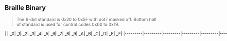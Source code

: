 ## Braille Binary

> The 6-dot standard is 0x20 to 0x5F with dot7 masked off.
> Bottom half of standard is used for control codes 0x00 to 0x19.

<nobr>
|         |       _0|       _1|       _2|       _3|       _4|       _5|       _6|       _7|       _8|       _9|       _A|       _B|       _C|       _D|       _E|       _F|
|---------|---------|---------|---------|---------|---------|---------|---------|---------|---------|---------|---------|---------|---------|---------|---------|---------|
|       0_| ⡀ NUL   | ⡮ SOH   | ⡐ STX   | ⡼ ETX   | ⡫ EOT   | ⡩ ENQ   | ⡯ ACK   | ⡄ BEL   | ⡷  BS   | ⡾ TAB   | ⡡  LF   | ⡬  VT   | ⡠  FF   | ⡤  CR   | ⡨  SO   | ⡌  SI   |
|       1_| ⡴ DLE   | ⡂ DC1   | ⡆ DC2   | ⡒ DC3   | ⡲ DC4   | ⡢ NAK   | ⡖ SYN   | ⡶ ETB   | ⡦ CAN   | ⡔  EM   | ⡱ SUB   | ⡰ ESC   | ⡣  FS   | ⡿  GS   | ⡜  RS   | ⡹  US   |
|       2_| ⠀ SPC   | ⠮   !   | ⠐   "   | ⠼   #   | ⠫   $   | ⠩   %   | ⠯   &   | ⠄   '   | ⠷   (   | ⠾   )   | ⠡   *   | ⠬   +   | ⠠   ,   | ⠤   -   | ⠨   .   | ⠌   /   |
|       3_| ⠴   0   | ⠂   1   | ⠆   2   | ⠒   3   | ⠲   4   | ⠢   5   | ⠖   6   | ⠶   7   | ⠦   8   | ⠔   9   | ⠱   :   | ⠰   ;   | ⠣   <   | ⠿   =   | ⠜   >   | ⠹   ?   |
|       4_| ⠈   @   | ⡁   A   | ⡃   B   | ⡉   C   | ⡙   D   | ⡑   E   | ⡋   F   | ⡛   G   | ⡓   H   | ⡊   I   | ⡚   J   | ⡅   K   | ⡇   L   | ⡍   M   | ⡝   N   | ⡕   O   |
|       5_| ⡏   P   | ⡟   Q   | ⡗   R   | ⡎   S   | ⡞   T   | ⡥   U   | ⡧   V   | ⡺   W   | ⡭   X   | ⡽   Y   | ⡵   Z   | ⠪   [   | ⠳   \   | ⠻   ]   | ⠘   ^   | ⠸   _   |
|       6_| ⡈   `   | ⠁   a   | ⠃   b   | ⠉   c   | ⠙   d   | ⠑   e   | ⠋   f   | ⠛   g   | ⠓   h   | ⠊   i   | ⠚   j   | ⠅   k   | ⠇   l   | ⠍   m   | ⠝   n   | ⠕   o   |
|       7_| ⠏   p   | ⠟   q   | ⠗   r   | ⠎   s   | ⠞   t   | ⠥   u   | ⠧   v   | ⠺   w   | ⠭   x   | ⠽   y   | ⠵   z   | ⡪   {   | ⡳  \|   | ⡻   }   | ⡘   ~   | ⡸ DEL   |
|       8_| ⣀ UNK   | ⣮ UNK   | ⣐ UNK   | ⣼ UNK   | ⣫ UNK   | ⣩ UNK   | ⣯ UNK   | ⣄ UNK   | ⣷ UNK   | ⣾ UNK   | ⣡ UNK   | ⣬ UNK   | ⣠ UNK   | ⣤ UNK   | ⣨ UNK   | ⣌ UNK   |
|       9_| ⣴ UNK   | ⣂ UNK   | ⣆ UNK   | ⣒ UNK   | ⣲ UNK   | ⣢ UNK   | ⣖ UNK   | ⣶ UNK   | ⣦ UNK   | ⣔ UNK   | ⣱ UNK   | ⣰ UNK   | ⣣ UNK   | ⣿ UNK   | ⣜ UNK   | ⣹ UNK   |
|       A_| ⢀ UNK   | ⢮   ¡   | ⢐   ¢   | ⢼   £   | ⢫   ¤   | ⢩   ¥   | ⢯   ¦   | ⢄   §   | ⢷   ¨   | ⢾   ©   | ⢡   ª   | ⢬   «   | ⢠   ¬   | ⢤   ­   | ⢨   ®   | ⢌   ¯   |
|       B_| ⢴   °   | ⢂   ±   | ⢆   ²   | ⢒   ³   | ⢲   ´   | ⢢   µ   | ⢖   ¶   | ⢶   ·   | ⢦   ¸   | ⢔   ¹   | ⢱   º   | ⢰   »   | ⢣   ¼   | ⢿   ½   | ⢜   ¾   | ⢹   ¿   |
|       C_| ⢈   À   | ⣁   Á   | ⣃   Â   | ⣉   Ã   | ⣙   Ä   | ⣑   Å   | ⣋   Æ   | ⣛   Ç   | ⣓   È   | ⣊   É   | ⣚   Ê   | ⣅   Ë   | ⣇   Ì   | ⣍   Í   | ⣝   Î   | ⣕   Ï   |
|       D_| ⣏   Ð   | ⣟   Ñ   | ⣗   Ò   | ⣎   Ó   | ⣞   Ô   | ⣥   Õ   | ⣧   Ö   | ⣺   ×   | ⣭   Ø   | ⣽   Ù   | ⣵   Ú   | ⢪   Û   | ⢳   Ü   | ⢻   Ý   | ⢘   Þ   | ⢸   ß   |
|       E_| ⣈   à   | ⢁   á   | ⢃   â   | ⢉   ã   | ⢙   ä   | ⢑   å   | ⢋   æ   | ⢛   ç   | ⢓   è   | ⢊   é   | ⢚   ê   | ⢅   ë   | ⢇   ì   | ⢍   í   | ⢝   î   | ⢕   ï   |
|       F_| ⢏   ð   | ⢟   ñ   | ⢗   ò   | ⢎   ó   | ⢞   ô   | ⢥   õ   | ⢧   ö   | ⢺   ÷   | ⢭   ø   | ⢽   ù   | ⢵   ú   | ⣪   û   | ⣳   ü   | ⣻   ý   | ⣘   þ   | ⣸   ÿ   |
|
</nobr>

